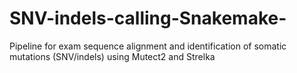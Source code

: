 # SNV-indels-calling-Snakemake-
Pipeline for exam sequence alignment and identification of somatic mutations (SNV/indels) using Mutect2 and Strelka
